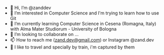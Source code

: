 - 👋 Hi, I’m @zanddev
- 👀 I’m interested in Computer Science and I'm trying to learn how to use Git
- 🌱 I’m currently learning Computer Science in Cesena (Romagna, Italy) with Alma Mater Studiorum - University of Bologna
- 💞️ I’m looking to collaborate on ...
- 📫 How to reach me (zand.dev@gmail.com) or Instagram @zand.dev
- 🚃 I like to travel and specially by train, i'm captured by them
<!---
zanddev/zanddev is a ✨ special ✨ repository because its `README.md` (this file) appears on your GitHub profile.
You can click the Preview link to take a look at your changes.
--->
